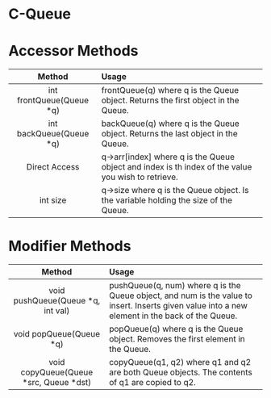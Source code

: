 # C-Queue

# Accessor Methods
|Method|Usage|
|:-:|:-|
|int frontQueue(Queue *q)|frontQueue(q) where q is the Queue object. Returns the first object in the Queue.|
|int backQueue(Queue *q)|backQueue(q) where q is the Queue object. Returns the last object in the Queue.|
|Direct Access|q->arr[index] where q is the Queue object and index is th index of the value you wish to retrieve.|
|int size|q->size where q is the Queue object. Is the variable holding the size of the Queue.|

# Modifier Methods
|Method|Usage|
|:-:|:-|
|void pushQueue(Queue *q, int val)|pushQueue(q, num) where q is the Queue object, and num is the value to insert. Inserts given value into a new element in the back of the Queue.|
|void popQueue(Queue *q)|popQueue(q) where q is the Queue object. Removes the first element in the Queue.|
|void copyQueue(Queue *src, Queue *dst)|copyQueue(q1, q2) where q1 and q2 are both Queue objects. The contents of q1 are copied to q2.|


